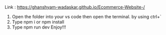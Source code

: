 Link :  https://ghanshyam-wadaskar.github.io/Ecommerce-Website-/

1. Open the folder into your vs code then open the terminal. by using ctrl+` 
2. Type npm i or npm install 
3. Type npm run dev
Enjoy!!!

